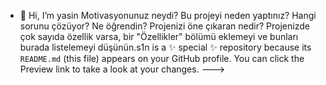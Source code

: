 - 👋 Hi, I’m yasin
 Motivasyonunuz neydi?
Bu projeyi neden yaptınız?
Hangi sorunu çözüyor?
Ne öğrendin?
Projenizi öne çıkaran nedir? Projenizde çok sayıda özellik varsa, bir "Özellikler" bölümü eklemeyi ve bunları burada listelemeyi düşünün.s1n is a ✨ special ✨ repository because its `README.md` (this file) appears on your GitHub profile.
You can click the Preview link to take a look at your changes.
--->

